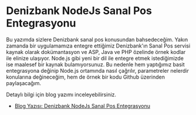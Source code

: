 # Denizbank NodeJs Sanal Pos Entegrasyonu

Bu yazımda sizlere Denizbank sanal pos konusundan bahsedeceğim. Yakın zamanda bir uygulamamıza entegre ettiğimiz Denizbank'ın Sanal Pos servisi kaynak olarak dokümantasyon ve ASP, Java ve PHP özelinde örnek kodlar ile elinize ulaşıyor. Node.js gibi yeni bir dil ile entegre etmek istediğimizde ise maalesef bir kaynak bulamıyorsunuz. Bu nedenle hem yaptığımız basit entegrasyona değinip Node.js ortamında nasıl çağrılır, parametreler nelerdir konularına değineceğim, hem de örnek bir kodu Github üzerinden paylaşacağım.

Detaylı bilgi için blog yazımı inceleyebilirsiniz.

- [Blog Yazısı: Denizbank NodeJs Sanal Pos Entegrasyonu](https://medium.com/@fuat.kestane)
